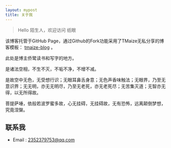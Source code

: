 ```yaml
---
layout: mypost
title: 关于我
---
```


> Hello 陌生人，欢迎访问 纸眼

该博客托管于GitHub Page，通过Github的Fork功能采用了TMaize无私分享的博客模板： [tmaize-blog](https://github.com/TMaize/tmaize-blog) 。

此处是博主侨鹭读书和写字的地方。

是诸法空相，不生不灭，不垢不净，不增不减。

是故空中无色，无受想行识；无眼耳鼻舌身意；无色声香味触法；无眼界，乃至无意识界；无无明，亦无无明尽，乃至无老死，亦无老死尽；无苦集灭道；无智亦无得，以无所得故。

菩提萨埵，依般若波罗蜜多故，心无挂碍，无挂碍故，无有恐怖，远离颠倒梦想，究竟涅槃。

## 联系我

- Email&nbsp;: [2352379753@qq.com](mailto:2352379753@qq.com)


